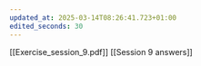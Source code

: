 ```yaml
---
updated_at: 2025-03-14T08:26:41.723+01:00
edited_seconds: 30
---
```

[[Exercise_session_9.pdf]]
[[Session 9 answers]]

